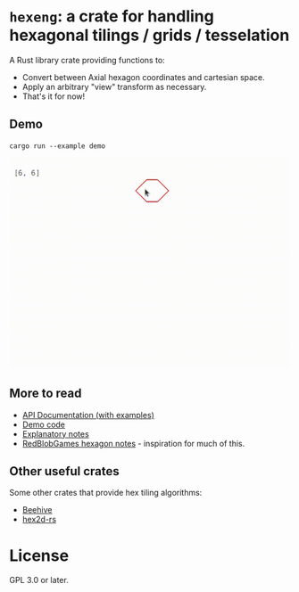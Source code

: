 # `hexeng`: a crate for handling hexagonal tilings / grids / tesselation

A Rust library crate providing functions to:

* Convert between Axial hexagon coordinates and cartesian space.
* Apply an arbitrary "view" transform as necessary.
* That's it for now!

## Demo

```
cargo run --example demo
```

![Demo gif](demo.gif)

## More to read

* [API Documentation (with examples)](https://jthorniley.github.io/hexeng/doc/hexeng)
* [Demo code](https://github.com/jthorniley/hexeng/blob/master/examples/demo.rs)
* [Explanatory notes](https://jthorniley.github.io/notebooks/hex.html)
* [RedBlobGames hexagon notes](https://www.redblobgames.com/grids/hexagons/) -
  inspiration for much of this.

## Other useful crates

Some other crates that provide hex tiling algorithms:

* [Beehive](https://github.com/toasteater/beehive)
* [hex2d-rs](https://github.com/dpc/hex2d-rs)

# License

GPL 3.0 or later.
